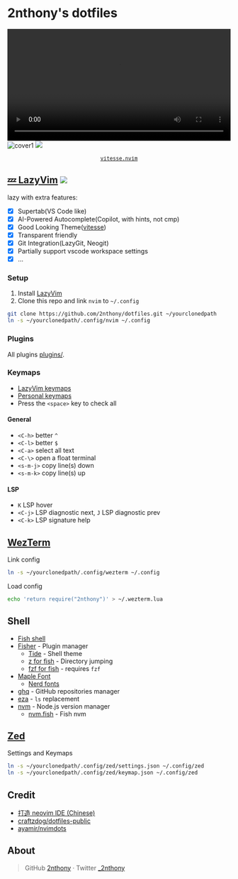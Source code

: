# 2nthony's dotfiles

<video src="https://user-images.githubusercontent.com/19513289/219951812-42953edf-2ab2-43d9-91fa-7bb546c3006c.mp4" width="100%"></video>
![cover1](https://cdn.jsdelivr.net/gh/2nthony/statics@main/uPic/Xnip2022-08-11_10-37-20y0XQlQ.jpg)
![](https://cdn.jsdelivr.net/gh/2nthony/statics@main/uPic/Xnip2023-01-18_20-41-19mxUvCj.jpg)

<p align="center">
  <sub>
    <samp>
      <a href="https://github.com/2nthony/vitesse.nvim">vitesse.nvim</a>
    </samp>
  </sub>
</p>

## [💤 LazyVim](https://lazyvim.org) ![](https://img.shields.io/badge/-0.10.x-29BC9B)

lazy with extra features:

- [x] Supertab(VS Code like)
- [x] AI-Powered Autocomplete(Copilot, with hints, not cmp)
- [x] Good Looking Theme([vitesse](https://github.com/2nthony/vitesse.nvim))
- [x] Transparent friendly
- [x] Git Integration(LazyGit, Neogit)
- [x] Partially support vscode workspace settings
- [x] ...

### Setup

1. Install [LazyVim](https://www.lazyvim.org/installation)
2. Clone this repo and link `nvim` to `~/.config`

```bash
git clone https://github.com/2nthony/dotfiles.git ~/yourclonedpath
ln -s ~/yourclonedpath/.config/nvim ~/.config
```

### Plugins

All plugins [plugins/](.config/nvim/lua/plugins).

### Keymaps

- [LazyVim keymaps](https://www.lazyvim.org/keymaps)
- [Personal keymaps](.config/nvim/lua/keymaps.lua)
- Press the `<space>` key to check all

#### General

- `<C-h>` better `^`
- `<C-l>` better `$`
- `<C-a>` select all text
- `<C-\>` open a float terminal
- `<s-m-j>` copy line(s) down
- `<s-m-k>` copy line(s) up

#### LSP

- `K` LSP hover
- `<C-j>` LSP diagnostic next, `J` LSP diagnostic prev
- `<C-k>` LSP signature help

## [WezTerm](https://wezfurlong.org/wezterm/)

Link config

```bash
ln -s ~/yourclonedpath/.config/wezterm ~/.config
```

Load config

```bash
echo 'return require("2nthony")' > ~/.wezterm.lua
```

## Shell

- [Fish shell](https://fishshell.com/)
- [Fisher](https://github.com/jorgebucaran/fisher) - Plugin manager
  - [Tide](https://github.com/IlanCosman/tide) - Shell theme
  - [z for fish](https://github.com/jethrokuan/z) - Directory jumping
  - [fzf for fish](https://github.com/PatrickF1/fzf.fish) - requires `fzf`
- [Maple Font](https://github.com/subframe7536/maple-font)
  - [Nerd fonts](https://github.com/ryanoasis/nerd-fonts)
- [ghq](https://github.com/2nthony/ghq) - GitHub repositories manager
- [eza](https://github.com/eza-community/eza) - `ls` replacement
- [nvm](https://github.com/nvm-sh/nvm) - Node.js version manager
  - [nvm.fish](https://github.com/jorgebucaran/nvm.fish) - Fish nvm

## [Zed](https://github.com/zed-industries/zed)

Settings and Keymaps

```bash
ln -s ~/yourclonedpath/.config/zed/settings.json ~/.config/zed
ln -s ~/yourclonedpath/.config/zed/keymap.json ~/.config/zed
```

## Credit

- [打造 neovim IDE (Chinese)](https://www.bilibili.com/video/BV1WY411P736/?spm_id_from=333.788)
- [craftzdog/dotfiles-public](https://github.com/craftzdog/dotfiles-public)
- [ayamir/nvimdots](https://github.com/ayamir/nvimdots)

## About

> GitHub [2nthony](https://github.com/2nthony) · Twitter [\_2nthony](https://twitter.com/_2nthony)
